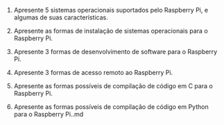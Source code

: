 1. Apresente 5 sistemas operacionais suportados pelo Raspberry Pi, e algumas de suas características.



2. Apresente as formas de instalação de sistemas operacionais para o Raspberry Pi.



3. Apresente 3 formas de desenvolvimento de software para o Raspberry Pi.



4. Apresente 3 formas de acesso remoto ao Raspberry Pi.



5. Apresente as formas possíveis de compilação de código em C para o Raspberry Pi.



6. Apresente as formas possíveis de compilação de código em Python para o Raspberry Pi..md
